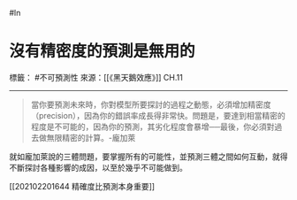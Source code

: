#ln 
# 沒有精密度的預測是無用的
標籤： #不可預測性 
來源：[[《黑天鵝效應》]] CH.11

---

>當你要預測未來時，你對模型所要探討的過程之動態，必須增加精密度（precision），因為你的錯誤率成長得非常快。問題是，要達到相當精密的程度是不可能的，因為你的預測，其劣化程度會暴增──最後，你必須對過去做無限精密的計算。-龐加萊

就如龐加萊說的三體問題，要掌握所有的可能性，並預測三體之間如何互動，就得不斷探討各種影響的成因，以至於幾乎不可能做到。

[[202102201644 精確度比預測本身重要]]